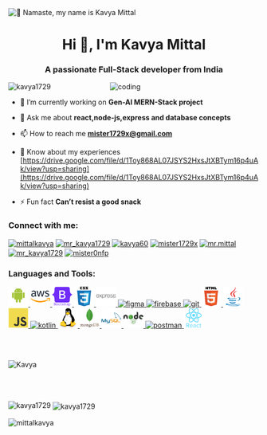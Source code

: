 <img src="https://user-images.githubusercontent.com/74038190/225813708-98b745f2-7d22-48cf-9150-083f1b00d6c9.gif" alt="👋 Namaste, my name is Kavya Mittal" style="max-width: 100%; height:200; display: inline-block;" data-target="animated-image.originalImage">
<h1 align="center">Hi 👋, I'm Kavya Mittal</h1>
<h3 align="center">A passionate Full-Stack developer from India</h3>

<img align="right" alt="coding" width="300" src="https://media0.giphy.com/media/f3iwJFOVOwuy7K6FFw/200.webp?cid=ecf05e47bbv7tu24u5em9c2zstz6qau7aodyr53eg7yw2ror&ep=v1_gifs_related&rid=200.webp&ct=g">

<p align="left"> <img src="https://komarev.com/ghpvc/?username=kavya1729&label=Profile%20views&color=0e75b6&style=flat" alt="kavya1729" /> </p>

- 🔭 I’m currently working on **Gen-Al MERN-Stack project**

- 💬 Ask me about **react,node-js,express and database concepts**

- 📫 How to reach me **mister1729x@gmail.com**

- 📄 Know about my experiences [https://drive.google.com/file/d/1Toy868AL07JSYS2HxsJtXBTym16p4uAk/view?usp=sharing](https://drive.google.com/file/d/1Toy868AL07JSYS2HxsJtXBTym16p4uAk/view?usp=sharing)

- ⚡ Fun fact **Can’t resist a good snack**

<h3 align="left">Connect with me:</h3>
<p align="left">
<a href="https://linkedin.com/in/mittalkavya" target="blank"><img align="center" src="https://raw.githubusercontent.com/rahuldkjain/github-profile-readme-generator/master/src/images/icons/Social/linked-in-alt.svg" alt="mittalkavya" height="30" width="40" /></a>
<a href="https://instagram.com/mr_kavya1729" target="blank"><img align="center" src="https://raw.githubusercontent.com/rahuldkjain/github-profile-readme-generator/master/src/images/icons/Social/instagram.svg" alt="mr_kavya1729" height="30" width="40" /></a>
<a href="https://www.codechef.com/users/kavya60" target="blank"><img align="center" src="https://cdn.jsdelivr.net/npm/simple-icons@3.1.0/icons/codechef.svg" alt="kavya60" height="30" width="40" /></a>
<a href="https://www.hackerrank.com/mister1729x" target="blank"><img align="center" src="https://raw.githubusercontent.com/rahuldkjain/github-profile-readme-generator/master/src/images/icons/Social/hackerrank.svg" alt="mister1729x" height="30" width="40" /></a>
<a href="https://codeforces.com/profile/mr.mittal" target="blank"><img align="center" src="https://raw.githubusercontent.com/rahuldkjain/github-profile-readme-generator/master/src/images/icons/Social/codeforces.svg" alt="mr.mittal" height="30" width="40" /></a>
<a href="https://www.leetcode.com/Kavya107" target="blank"><img align="center" src="https://raw.githubusercontent.com/rahuldkjain/github-profile-readme-generator/master/src/images/icons/Social/leet-code.svg" alt="mr_kavya1729" height="30" width="40" /></a>
<a href="https://auth.geeksforgeeks.org/user/mister0nfp" target="blank"><img align="center" src="https://raw.githubusercontent.com/rahuldkjain/github-profile-readme-generator/master/src/images/icons/Social/geeks-for-geeks.svg" alt="mister0nfp" height="30" width="40" /></a>
</p>

<h3 align="left">Languages and Tools:</h3>
<p align="left"> <a href="https://developer.android.com" target="_blank" rel="noreferrer"> <img src="https://raw.githubusercontent.com/devicons/devicon/master/icons/android/android-original-wordmark.svg" alt="android" width="40" height="40"/> </a> <a href="https://aws.amazon.com" target="_blank" rel="noreferrer"> <img src="https://raw.githubusercontent.com/devicons/devicon/master/icons/amazonwebservices/amazonwebservices-original-wordmark.svg" alt="aws" width="40" height="40"/> </a> <a href="https://getbootstrap.com" target="_blank" rel="noreferrer"> <img src="https://raw.githubusercontent.com/devicons/devicon/master/icons/bootstrap/bootstrap-plain-wordmark.svg" alt="bootstrap" width="40" height="40"/> </a> <a href="https://www.w3schools.com/css/" target="_blank" rel="noreferrer"> <img src="https://raw.githubusercontent.com/devicons/devicon/master/icons/css3/css3-original-wordmark.svg" alt="css3" width="40" height="40"/> </a> <a href="https://expressjs.com" target="_blank" rel="noreferrer"> <img src="https://raw.githubusercontent.com/devicons/devicon/master/icons/express/express-original-wordmark.svg" alt="express" width="40" height="40"/> </a> <a href="https://www.figma.com/" target="_blank" rel="noreferrer"> <img src="https://www.vectorlogo.zone/logos/figma/figma-icon.svg" alt="figma" width="40" height="40"/> </a> <a href="https://firebase.google.com/" target="_blank" rel="noreferrer"> <img src="https://www.vectorlogo.zone/logos/firebase/firebase-icon.svg" alt="firebase" width="40" height="40"/> </a> <a href="https://git-scm.com/" target="_blank" rel="noreferrer"> <img src="https://www.vectorlogo.zone/logos/git-scm/git-scm-icon.svg" alt="git" width="40" height="40"/> </a> <a href="https://www.w3.org/html/" target="_blank" rel="noreferrer"> <img src="https://raw.githubusercontent.com/devicons/devicon/master/icons/html5/html5-original-wordmark.svg" alt="html5" width="40" height="40"/> </a> <a href="https://www.java.com" target="_blank" rel="noreferrer"> <img src="https://raw.githubusercontent.com/devicons/devicon/master/icons/java/java-original.svg" alt="java" width="40" height="40"/> </a> <a href="https://developer.mozilla.org/en-US/docs/Web/JavaScript" target="_blank" rel="noreferrer"> <img src="https://raw.githubusercontent.com/devicons/devicon/master/icons/javascript/javascript-original.svg" alt="javascript" width="40" height="40"/> </a> <a href="https://kotlinlang.org" target="_blank" rel="noreferrer"> <img src="https://www.vectorlogo.zone/logos/kotlinlang/kotlinlang-icon.svg" alt="kotlin" width="40" height="40"/> </a> <a href="https://www.linux.org/" target="_blank" rel="noreferrer"> <img src="https://raw.githubusercontent.com/devicons/devicon/master/icons/linux/linux-original.svg" alt="linux" width="40" height="40"/> </a> <a href="https://www.mongodb.com/" target="_blank" rel="noreferrer"> <img src="https://raw.githubusercontent.com/devicons/devicon/master/icons/mongodb/mongodb-original-wordmark.svg" alt="mongodb" width="40" height="40"/> </a> <a href="https://www.mysql.com/" target="_blank" rel="noreferrer"> <img src="https://raw.githubusercontent.com/devicons/devicon/master/icons/mysql/mysql-original-wordmark.svg" alt="mysql" width="40" height="40"/> </a> <a href="https://nodejs.org" target="_blank" rel="noreferrer"> <img src="https://raw.githubusercontent.com/devicons/devicon/master/icons/nodejs/nodejs-original-wordmark.svg" alt="nodejs" width="40" height="40"/> </a> <a href="https://postman.com" target="_blank" rel="noreferrer"> <img src="https://www.vectorlogo.zone/logos/getpostman/getpostman-icon.svg" alt="postman" width="40" height="40"/> </a> <a href="https://reactjs.org/" target="_blank" rel="noreferrer"> <img src="https://raw.githubusercontent.com/devicons/devicon/master/icons/react/react-original-wordmark.svg" alt="react" width="40" height="40"/> </a> </p>
<br>
<br>

<p><a href="https://www.buymeacoffee.com/Mittal"> <img align="left" src="https://cdn.buymeacoffee.com/buttons/v2/default-yellow.png" height="50" width="210" alt="Kavya" /></a></p><br><br>
<br>
<br>

<p><img align="left" src="https://github-readme-stats.vercel.app/api/top-langs?username=kavya1729&show_icons=true&locale=en&layout=compact" alt="kavya1729" /></p>

<p>&nbsp;<img align="center" src="https://github-readme-stats.vercel.app/api?username=kavya1729&show_icons=true&locale=en" alt="kavya1729" /></p>

<img align="center" src="https://camo.githubusercontent.com/41b6ed288529487db4a9741abfffe405b2f9f8d85d2eb1974cd714add88cef2d/68747470733a2f2f6769746875622d726561646d652d73747265616b2d73746174732e6865726f6b756170702e636f6d2f3f757365723d6d697474616c62686176796126" alt="mittalkavya" data-canonical-src="https://github-readme-streak-stats.herokuapp.com/?user=kavya1729&amp;" style="max-width: 100%;">
